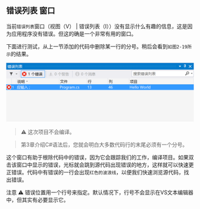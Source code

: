 ## 错误列表 窗口

当前` 错误列表 `窗口（视图（V） | 错误列表（I））没有显示什么有趣的信息，这是因为应用程序没有错误。但这的确是一个非常有用的窗口。

下面进行测试，从上一节添加的代码中删除某一行的分号。稍后会看到``如图2-19所示``的结果。


![](/assets/2-19.png)


> ⚠️ 这次项目不会编译。

> 第3章介绍C#语法后，您就会明白大多数代码行的末尾必须有一个分号。

这个窗口有助于根除代码中的错误，因为它会跟踪我们的工作，编译项目。如果双击该窗口中显示的错误，光标就会跳到源代码出现错误的地方，这样就可以快速更正错误。代码中有错误的一行会出现`红色的波浪线`，以便我们快速浏览源代码，找出错误。

注意 ⚠️ 错误位置用一个行号来指定。默认情况下，行号不会显示在VS文本编辑器中，但其实有必要显示它。